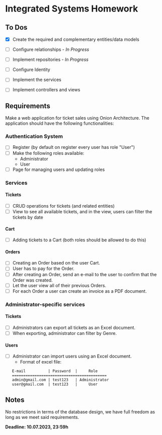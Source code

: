 ﻿# Integrated Systems Homework

## To Dos
 - [X] Create the required and complementary entities/data models
 - [ ] Configure relationships - *In Progress*
 - [ ] Implement repositories - *In Progress*
 - [ ] Configure Identity
 - [ ] Implement the services
 - [ ] Implement controllers and views


## Requirements

Make a web application for ticket sales using Onion Architecture. The application should have the following functionalities:

### Authentication System

 - [ ] Register (by default on register every user has role "User")
 - [ ] Make the following roles available:
   - Administrator
   - User
 - [ ] Page for managing users and updating roles
 
 ### Services

 #### Tickets
 - [ ] CRUD operations for tickets (and related entities)
 - [ ] View to see all available tickets, and in the view, users can filter the tickets by date
 
 #### Cart
 - [ ] Adding tickets to a Cart (both roles should be allowed to do this)
 
 #### Orders
 - [ ] Creating an Order based on the user Cart.
 - [ ] User has to pay for the Order.
 - [ ] After creating an Order, send an e-mail to the user to confirm that the Order was created.
 - [ ] Let the user view all of their previous Orders.
 - [ ] For each Order a user can create an invoice as a PDF document.

 ### Administrator-specific services

 #### Tickets
 - [ ] Administrators can export all tickets as an Excel document.
 - [ ] When exporting, administrator can filter by Genre.
 
 #### Users
 - [ ] Administrator can import users using an Excel document.
   - Format of excel file:
 ```
    E-mail          | Password  |     Role
    ==========================================
    admin@gmail.com | test123   | Administrator
    user@gmail.com  | test123   |     User
 ```


## Notes

No restrictions in terms of the database design, we have full freedom as long as we meet said requirements.

**Deadline: 10.07.2023, 23:59h**
